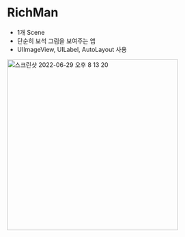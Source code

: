 # RichMan
- 1개 Scene
- 단순히 보석 그림을 보여주는 앱
- UIImageView, UILabel, AutoLayout 사용

<img width="400" alt="스크린샷 2022-06-29 오후 8 13 20" src=https://user-images.githubusercontent.com/101554627/176423369-c5ce04a5-7e6e-40f5-a9b3-daba68446e7c.png>
